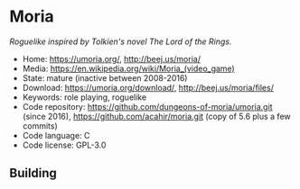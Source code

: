 # Moria

_Roguelike inspired by Tolkien's novel The Lord of the Rings._

- Home: https://umoria.org/, http://beej.us/moria/
- Media: <https://en.wikipedia.org/wiki/Moria_(video_game)>
- State: mature (inactive between 2008-2016)
- Download: https://umoria.org/download/, http://beej.us/moria/files/
- Keywords: role playing, roguelike
- Code repository: https://github.com/dungeons-of-moria/umoria.git (since 2016), https://github.com/acahir/moria.git (copy of 5.6 plus a few commits)
- Code language: C
- Code license: GPL-3.0

## Building

